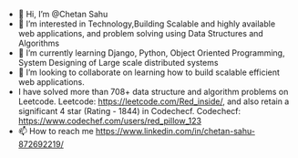 - 👋 Hi, I’m @Chetan Sahu
- 👀 I’m interested in Technology,Building Scalable and highly available web applications, and problem solving using Data Structures and Algorithms 
- 🌱 I’m currently learning Django, Python, Object Oriented Programming, System Designing of Large scale distributed systems
- 💞️ I’m looking to collaborate on learning how to build scalable efficient web applications.
- I have solved more than 708+ data structure and algorithm problems on Leetcode. Leetcode: https://leetcode.com/Red_inside/, and also retain a significant 4 star (Rating - 1844) in Codechecf. Codechecf: https://www.codechef.com/users/red_pillow_123
- 📫 How to reach me https://www.linkedin.com/in/chetan-sahu-872692219/ 

<!---
Red-Pillow/Red-Pillow is a ✨ special ✨ repository because its `README.md` (this file) appears on your GitHub profile.
You can click the Preview link to take a look at your changes.
--->
